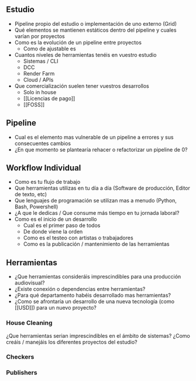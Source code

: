 ## Estudio
* Pipeline propio del estudio o implementación de uno externo (Grid)
* Qué elementos se mantienen estáticos dentro del pipeline y cuales varían por proyectos
* Como es la evolución de un pipeline entre proyectos
	* Como de ajustable es
* Cuantos niveles de herramientas tenéis en vuestro estudio
	* Sistemas / CLI
	* DCC
	* Render Farm
	* Cloud / APIs
* Que comercialización suelen tener vuestros desarrollos
	* Solo in house
	* [[Licencias de pago]]
	* [[FOSS]]
## Pipeline
* Cual es el elemento mas vulnerable de un pipeline a errores y sus consecuentes cambios
* ¿En que momento se plantearía rehacer o refactorizar un pipeline de 0?
## Workflow Individual
* Como es tu flujo de trabajo
* Que herramientas utilizas en tu día a día (Software de producción, Editor de texto, etc)
* Que lenguajes de programación se utilizan mas a menudo (Python, Bash, Powershell)
* ¿A que le dedicas / Que consume más tiempo en tu jornada laboral?
* Como es el inicio de un desarrollo
	* Cual es el primer paso de todos
	* De donde viene la orden
	* Como es el testeo con artistas o trabajadores
	* Como es la publicación / mantenimiento de las herramientas
## Herramientas
* ¿Que herramientas consideráis imprescindibles para una producción audiovisual?
* ¿Existe conexión o dependencias entre herramientas?
* ¿Para qué departamento habéis desarrollado mas herramientas?
* ¿Como se afrontaría un desarrollo de una nueva tecnología (como [[USD]]) para un nuevo proyecto?
### House Cleaning
¿Que herramientas serian imprescindibles en el ámbito de sistemas?
¿Como creáis / manejáis los diferentes proyectos del estudio?
### Checkers

### Publishers